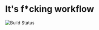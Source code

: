 # It's f*cking workflow

![Build Status](https://github.com/jukka413/devops-capstone-project/actions/workflows/ci-build.yaml/badge.svg)